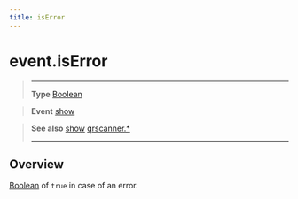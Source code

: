 ```yaml
---
title: isError
---
```

# event.isError

> --------------------- ------------------------------------------------------------------------------------------
> __Type__              [Boolean](https://docs.coronalabs.com/api/type/Boolean.html)

> __Event__             [show](/plugin/qrscanner/event/show/)

> __See also__          [show](/plugin/qrscanner/event/show/)
>						[qrscanner.*](/plugin/qrscanner/)
> --------------------- ------------------------------------------------------------------------------------------

## Overview

[Boolean](https://docs.coronalabs.com/api/type/Boolean.html) of `true` in case of an error.